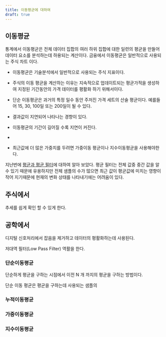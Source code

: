 ```yaml
---
title: 이동평균에 대하여
draft: true
---
```


## 이동평균

통계에서 이동평균은 전체 데이터 집합의 여러 하위 집합에 대한 일련의 평균을 만들어 데이터 요소를 분석하는데 하용되는 계산이다. 금융에서 이동평균은 일반적으로 사용되는 주식 차트 이다. 


* 이동평균은 기술분석에서 일반적으로 사용되는 주식 지표이다.
* 주식의 이동 평균을 계산하는 이유는 지속적으로 업데이트되는 평균가적을 생성하여 지정된 기간동안의 가격 데이터를 평활화 하기 위해서이다.
* 단순 이동평균은 과거의 특정 일수 동안 주저진 가격 세트의 산술 평균이다. 예를들어 15, 30, 100일 또는 200일이 될 수 있다.
* 결과값이 지연되어 나타나는 경향이 있다. 
* 이동평균의 기간이 길어질 수록 지연이 커진다.
* 


* 최근값에 더 많은 가중치를 두려면 가중이동 평균이나 지수이동평균을 사용해야한다.






지난번에 [평균과 평균 필터](/posts/average-and-average-filter)에 대하여 알아 보았다. 평균 필터는 전체 값중 중간 값을 알수 있기 때문에 유용하지만 전체 샘플의 수가 많으면 최근 값이 평균값에 미치는 영향이 작어 지기때문에 현재의 변화 상태를 나타내기에는 어려움이 있다. 


## 주식에서

추세를 쉽게 확인 할 수 있게 한다. 

## 공학에서

디지털 신호처리에서 잡음을 제거하고 데이터의 평활화하는데 사용된다.

저대역 필터(Low Pass Filter) 역활을 한다.

### 단순이동평균

단순하게 평균을 구하는 시점에서 이전 N 개 까지의 평균을 구하는 방법이다. 

단순 이동 평균은 평균을 구하는데 사용되는 샘플의 

### 누적이동평균

### 가중이동평균

### 지수이동평균